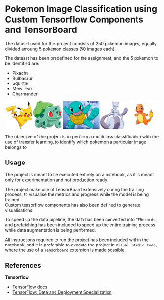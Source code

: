 # Pokemon Image Classification using Custom Tensorflow Components and TensorBoard

The dataset used for this project consists of 250 pokemon images, equally divided amoung 5 pokemon classes (50 images each). 

The dataset has been predefined for the assignment, and the 5 pokemon to be identified are:
- Pikachu
- Bulbasaur
- Squirtle
- Mew Two
- Charmander

![dataset](unrelated_imgs/dataset.png)

The objective of the project is to perform a multiclass classification with the use of transfer learning, to identify which pokemon a particular image belongs to.  


## Usage

The project is meant to be executed entirely on a notebook, as it is meant only for experimentation and not production ready.  

The project make use of TensorBoard extensively during the training process, to visualise the metrics and progress while the model is being trained.  
Custom tensorflow components has also been defined to generate visualisations 

To speed up the data pipeline, the data has been converted into `TFRecords`, and prefetching has been included to speed up the entire training process while data augmentation is being performed.   

All instructions required to run the project has been included within the notebook, and it is preferable to execute the project in `Visual Studio Code`, where the use of a `Tensorboard` extension is made possible.  


## References

**Tensorflow**
- [TensorFlow docs](https://www.tensorflow.org/overview)
- [TensorFlow: Data and Deployment Specialization](https://www.coursera.org/specializations/tensorflow-data-and-deployment?utm_source=gg&utm_medium=sem&utm_content=01-CatalogDSA-ML2-US&campaignid=12490862811&adgroupid=119269357576&device=c&keyword=&matchtype=&network=g&devicemodel=&adpostion=&creativeid=503940597764&hide_mobile_promo&gclid=Cj0KCQiA64GRBhCZARIsAHOLriI0wS3o5M0fDTtRHlksNo1K9lv4f_R8fibbK5EqYcF6yuN3PUDUfjcaAoTXEALw_wcB)
